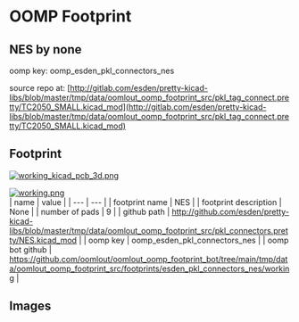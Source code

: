 # OOMP Footprint  
## NES  by none  
  
oomp key: oomp_esden_pkl_connectors_nes  
  
source repo at: [http://gitlab.com/esden/pretty-kicad-libs/blob/master/tmp/data/oomlout_oomp_footprint_src/pkl_tag_connect.pretty/TC2050_SMALL.kicad_mod](http://gitlab.com/esden/pretty-kicad-libs/blob/master/tmp/data/oomlout_oomp_footprint_src/pkl_tag_connect.pretty/TC2050_SMALL.kicad_mod)  
## Footprint  
  
[![working_kicad_pcb_3d.png](working_kicad_pcb_3d_600.png)](working_kicad_pcb_3d.png)  
  
[![working.png](working_600.png)](working.png)  
| name | value | 
| --- | --- | 
| footprint name | NES | 
| footprint description | None | 
| number of pads | 9 | 
| github path | http://github.com/esden/pretty-kicad-libs/blob/master/tmp/data/oomlout_oomp_footprint_src/pkl_connectors.pretty/NES.kicad_mod | 
| oomp key | oomp_esden_pkl_connectors_nes | 
| oomp bot github | https://github.com/oomlout/oomlout_oomp_footprint_bot/tree/main/tmp/data/oomlout_oomp_footprint_src/footprints/esden_pkl_connectors_nes/working | 
## Images  
